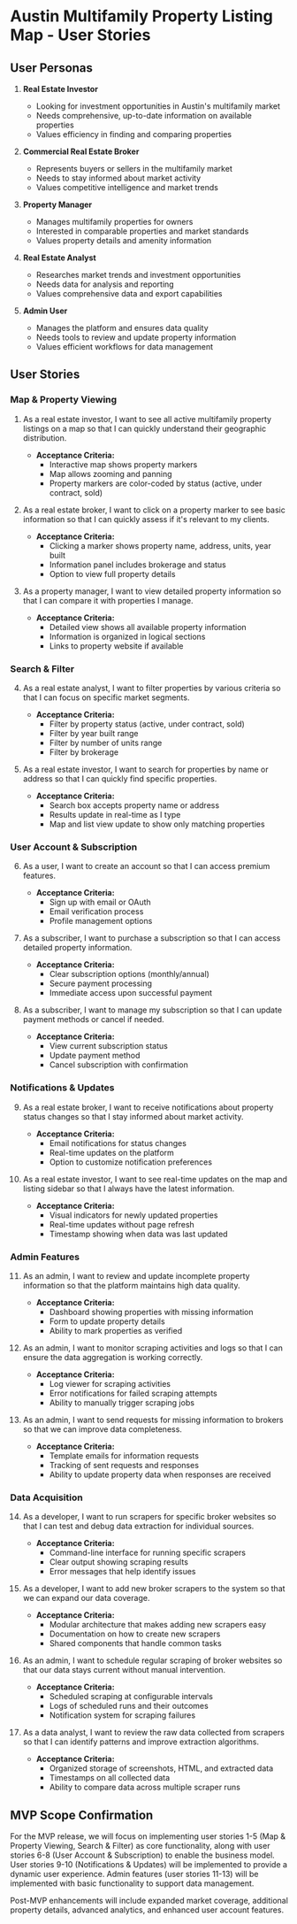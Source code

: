# Austin Multifamily Property Listing Map - User Stories

## User Personas

1. **Real Estate Investor**
   - Looking for investment opportunities in Austin's multifamily market
   - Needs comprehensive, up-to-date information on available properties
   - Values efficiency in finding and comparing properties

2. **Commercial Real Estate Broker**
   - Represents buyers or sellers in the multifamily market
   - Needs to stay informed about market activity
   - Values competitive intelligence and market trends

3. **Property Manager**
   - Manages multifamily properties for owners
   - Interested in comparable properties and market standards
   - Values property details and amenity information

4. **Real Estate Analyst**
   - Researches market trends and investment opportunities
   - Needs data for analysis and reporting
   - Values comprehensive data and export capabilities

5. **Admin User**
   - Manages the platform and ensures data quality
   - Needs tools to review and update property information
   - Values efficient workflows for data management

## User Stories

### Map & Property Viewing

1. As a real estate investor, I want to see all active multifamily property listings on a map so that I can quickly understand their geographic distribution.
   - **Acceptance Criteria:**
     - Interactive map shows property markers
     - Map allows zooming and panning
     - Property markers are color-coded by status (active, under contract, sold)

2. As a real estate broker, I want to click on a property marker to see basic information so that I can quickly assess if it's relevant to my clients.
   - **Acceptance Criteria:**
     - Clicking a marker shows property name, address, units, year built
     - Information panel includes brokerage and status
     - Option to view full property details

3. As a property manager, I want to view detailed property information so that I can compare it with properties I manage.
   - **Acceptance Criteria:**
     - Detailed view shows all available property information
     - Information is organized in logical sections
     - Links to property website if available

### Search & Filter

4. As a real estate analyst, I want to filter properties by various criteria so that I can focus on specific market segments.
   - **Acceptance Criteria:**
     - Filter by property status (active, under contract, sold)
     - Filter by year built range
     - Filter by number of units range
     - Filter by brokerage

5. As a real estate investor, I want to search for properties by name or address so that I can quickly find specific properties.
   - **Acceptance Criteria:**
     - Search box accepts property name or address
     - Results update in real-time as I type
     - Map and list view update to show only matching properties

### User Account & Subscription

6. As a user, I want to create an account so that I can access premium features.
   - **Acceptance Criteria:**
     - Sign up with email or OAuth
     - Email verification process
     - Profile management options

7. As a subscriber, I want to purchase a subscription so that I can access detailed property information.
   - **Acceptance Criteria:**
     - Clear subscription options (monthly/annual)
     - Secure payment processing
     - Immediate access upon successful payment

8. As a subscriber, I want to manage my subscription so that I can update payment methods or cancel if needed.
   - **Acceptance Criteria:**
     - View current subscription status
     - Update payment method
     - Cancel subscription with confirmation

### Notifications & Updates

9. As a real estate broker, I want to receive notifications about property status changes so that I stay informed about market activity.
   - **Acceptance Criteria:**
     - Email notifications for status changes
     - Real-time updates on the platform
     - Option to customize notification preferences

10. As a real estate investor, I want to see real-time updates on the map and listing sidebar so that I always have the latest information.
    - **Acceptance Criteria:**
      - Visual indicators for newly updated properties
      - Real-time updates without page refresh
      - Timestamp showing when data was last updated

### Admin Features

11. As an admin, I want to review and update incomplete property information so that the platform maintains high data quality.
    - **Acceptance Criteria:**
      - Dashboard showing properties with missing information
      - Form to update property details
      - Ability to mark properties as verified

12. As an admin, I want to monitor scraping activities and logs so that I can ensure the data aggregation is working correctly.
    - **Acceptance Criteria:**
      - Log viewer for scraping activities
      - Error notifications for failed scraping attempts
      - Ability to manually trigger scraping jobs

13. As an admin, I want to send requests for missing information to brokers so that we can improve data completeness.
    - **Acceptance Criteria:**
      - Template emails for information requests
      - Tracking of sent requests and responses
      - Ability to update property data when responses are received

### Data Acquisition

14. As a developer, I want to run scrapers for specific broker websites so that I can test and debug data extraction for individual sources.
    - **Acceptance Criteria:**
      - Command-line interface for running specific scrapers
      - Clear output showing scraping results
      - Error messages that help identify issues

15. As a developer, I want to add new broker scrapers to the system so that we can expand our data coverage.
    - **Acceptance Criteria:**
      - Modular architecture that makes adding new scrapers easy
      - Documentation on how to create new scrapers
      - Shared components that handle common tasks

16. As an admin, I want to schedule regular scraping of broker websites so that our data stays current without manual intervention.
    - **Acceptance Criteria:**
      - Scheduled scraping at configurable intervals
      - Logs of scheduled runs and their outcomes
      - Notification system for scraping failures

17. As a data analyst, I want to review the raw data collected from scrapers so that I can identify patterns and improve extraction algorithms.
    - **Acceptance Criteria:**
      - Organized storage of screenshots, HTML, and extracted data
      - Timestamps on all collected data
      - Ability to compare data across multiple scraper runs

## MVP Scope Confirmation

For the MVP release, we will focus on implementing user stories 1-5 (Map & Property Viewing, Search & Filter) as core functionality, along with user stories 6-8 (User Account & Subscription) to enable the business model. User stories 9-10 (Notifications & Updates) will be implemented to provide a dynamic user experience. Admin features (user stories 11-13) will be implemented with basic functionality to support data management.

Post-MVP enhancements will include expanded market coverage, additional property details, advanced analytics, and enhanced user account features. 